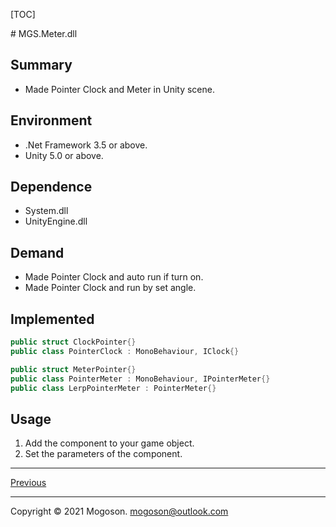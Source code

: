 [TOC]

﻿# MGS.Meter.dll

## Summary
- Made Pointer Clock and Meter in Unity scene.

## Environment
- .Net Framework 3.5 or above.
- Unity 5.0 or above.

## Dependence
- System.dll
- UnityEngine.dll

## Demand
- Made Pointer Clock and auto run if turn on.
- Made Pointer Clock and run by set angle.

## Implemented

```C#
public struct ClockPointer{}
public class PointerClock : MonoBehaviour, IClock{}

public struct MeterPointer{}
public class PointerMeter : MonoBehaviour, IPointerMeter{}
public class LerpPointerMeter : PointerMeter{}
```

## Usage

1. Add the component to your game object.
2. Set the parameters of the component.

------

[Previous](../../README.md)

------

Copyright © 2021 Mogoson.	mogoson@outlook.com